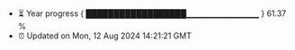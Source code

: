 - ⏳ Year progress { ██████████████████▁▁▁▁▁▁▁▁▁▁▁▁ } 61.37 %
- ⏰ Updated on Mon, 12 Aug 2024 14:21:21 GMT

